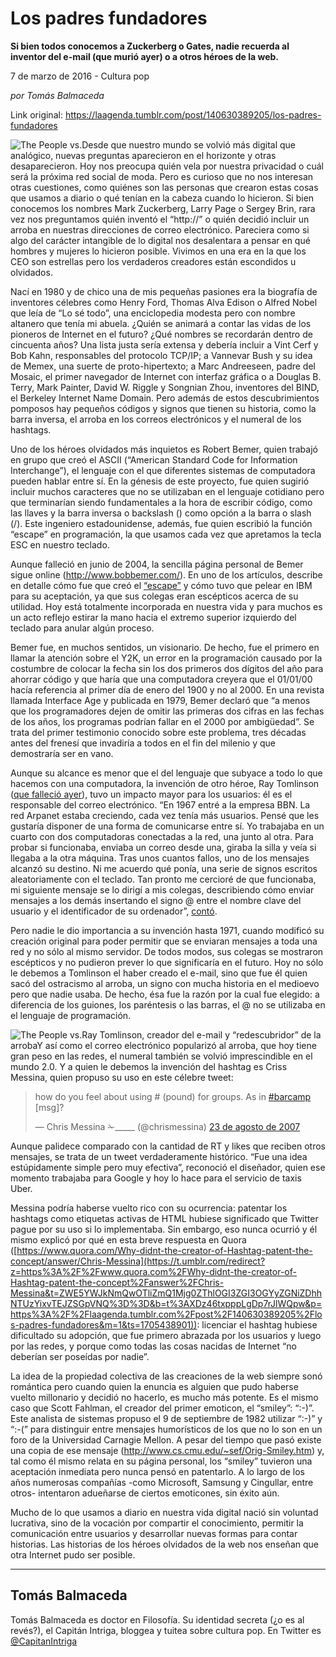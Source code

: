 # Los padres fundadores

**Si bien todos conocemos a Zuckerberg o Gates, nadie recuerda al inventor del e-mail (que murió ayer) o a otros héroes de la web.**

7 de marzo de 2016 - Cultura pop

_por Tomás Balmaceda_

Link original: https://laagenda.tumblr.com/post/140630389205/los-padres-fundadores

![The People vs.](https://64.media.tumblr.com/551d7124c3c650bacf4dbc8c635c89b4/tumblr_inline_pk0gbzuUck1t6q87u_500.jpg)Desde que nuestro mundo se volvió más digital que analógico, nuevas preguntas aparecieron en el horizonte y otras desaparecieron. Hoy nos preocupa quién vela por nuestra privacidad o cuál será la próxima red social de moda. Pero es curioso que no nos interesan otras cuestiones, como quiénes son las personas que crearon estas cosas que usamos a diario o qué tenían en la cabeza cuando lo hicieron. Si bien conocemos los nombres Mark Zuckerberg, Larry Page o Sergey Brin, rara vez nos preguntamos quién inventó el “http://” o quién decidió incluir un arroba en nuestras direcciones de correo electrónico. Pareciera como si algo del carácter intangible de lo digital nos desalentara a pensar en qué hombres y mujeres lo hicieron posible. Vivimos en una era en la que los CEO son estrellas pero los verdaderos creadores están escondidos u olvidados.


Nací en 1980 y de chico una de mis pequeñas pasiones era la biografía de inventores célebres como Henry Ford, Thomas Alva Edison o Alfred Nobel que leía de “Lo sé todo”, una enciclopedia modesta pero con nombre altanero que tenía mi abuela. ¿Quién se animará a contar las vidas de los pioneros de Internet en el futuro? ¿Qué nombres se recordarán dentro de cincuenta años? Una lista justa sería extensa y debería incluir a Vint Cerf y Bob Kahn, responsables del protocolo TCP/IP; a Vannevar Bush y su idea de Memex, una suerte de proto-hipertexto; a Marc Andreeseen, padre del Mosaic, el primer navegador de Internet con interfaz gráfica o a Douglas B. Terry, Mark Painter, David W. Riggle y Songnian Zhou, inventores del BIND, el Berkeley Internet Name Domain. Pero además de estos descubrimientos pomposos hay pequeños códigos y signos que tienen su historia, como la barra inversa, el arroba en los correos electrónicos y el numeral de los hashtags.


Uno de los héroes olvidados más inquietos es Robert Bemer, quien trabajó en grupo que creó el ASCII (“American Standard Code for Information Interchange”), el lenguaje con el que diferentes sistemas de computadora pueden hablar entre sí. En la génesis de este proyecto, fue quien sugirió incluir muchos caracteres que no se utilizaban en el lenguaje cotidiano pero que terminarían siendo fundamentales a la hora de escribir código, como las llaves y la barra inversa o backslash (\) como opción a la barra o slash (/). Este ingeniero estadounidense, además, fue quien escribió la función “escape” en programación, la que usamos cada vez que apretamos la tecla ESC en nuestro teclado. 


Aunque falleció en junio de 2004, la sencilla página personal de Bemer sigue online (<http://www.bobbemer.com/>). En uno de los artículos, describe en detalle cómo fue que creó el  [“escape”](http://www.bobbemer.com/ESCAPE.HTM) y cómo tuvo que pelear en IBM para su aceptación, ya que sus colegas eran escépticos acerca de su utilidad. Hoy está totalmente incorporada en nuestra vida y para muchos es un acto reflejo estirar la mano hacia el extremo superior izquierdo del teclado para anular algún proceso.


Bemer fue, en muchos sentidos, un visionario. De hecho, fue el primero en llamar la atención sobre el Y2K, un error en la programación causado por la costumbre de colocar la fecha sin los dos primeros dos dígitos del año para ahorrar código y que haría que una computadora creyera que el 01/01/00 hacía referencia al primer día de enero del 1900 y no al 2000. En una revista llamada Interface Age y publicada en 1979, Bemer declaró que “a menos que los programadores dejen de omitir las primeras dos cifras en las fechas de los años, los programas podrían fallar en el 2000 por ambigüedad”. Se trata del primer testimonio conocido sobre este problema, tres décadas antes del frenesí que invadiría a todos en el fin del milenio y que demostraría ser en vano.


Aunque su alcance es menor que el del lenguaje que subyace a todo lo que hacemos con una computadora, la invención de otro héroe, Ray Tomlinson ([que falleció ayer](http://www.lanacion.com.ar/1877390-murio-ray-tomlinson-el-inventor-del-correo-electronico)), tuvo un impacto mayor para los usuarios: él es el responsable del correo electrónico. “En 1967 entré a la empresa BBN. La red Arpanet estaba creciendo, cada vez tenía más usuarios. Pensé que les gustaría disponer de una forma de comunicarse entre sí. Yo trabajaba en un cuarto con dos computadoras conectadas a la red, una junto al otra. Para probar si funcionaba, enviaba un correo desde una, giraba la silla y veía si llegaba a la otra máquina. Tras unos cuantos fallos, uno de los mensajes alcanzó su destino. Ni me acuerdo qué ponía, una serie de signos escritos aleatoriamente con el teclado. Tan pronto me cercioré de que funcionaba, mi siguiente mensaje se lo dirigí a mis colegas, describiendo cómo enviar mensajes a los demás insertando el signo @ entre el nombre clave del usuario y el identificador de su ordenador”, [contó](http://openmap.bbn.com/~tomlinso/ray/firstemailframe.html).


Pero nadie le dio importancia a su invención hasta 1971, cuando modificó su creación original para poder permitir que se enviaran mensajes a toda una red y no sólo al mismo servidor. De todos modos, sus colegas se mostraron escépticos y no pudieron prever lo que significaría en el futuro. Hoy no sólo le debemos a Tomlinson el haber creado el e-mail, sino que fue él quien sacó del ostracismo al arroba, un signo con mucha historia en el medioevo pero que nadie usaba. De hecho, ésa fue la razón por la cual fue elegido: a diferencia de los guiones, los paréntesis o las barras, el @ no se utilizaba en el lenguaje de programación.


![The People vs.](https://64.media.tumblr.com/551d7124c3c650bacf4dbc8c635c89b4/tumblr_inline_pk0gbzuUck1t6q87u_500.jpg)Ray Tomlinson, creador del e-mail y “redescubridor” de la arrobaY así como el correo electrónico popularizó al arroba, que hoy tiene gran peso en las redes, el numeral también se volvió imprescindible en el mundo 2.0. Y a quien le debemos la invención del hashtag es Criss Messina, quien propuso su uso en este célebre tweet:



> how do you feel about using # (pound) for groups. As in [#barcamp](https://twitter.com/hashtag/barcamp?src=hash) [msg]?
> 
> — Chris Messina ✁\_\_\_\_\_ (@chrismessina) [23 de agosto de 2007](https://twitter.com/chrismessina/status/223115412)

Aunque palidece comparado con la cantidad de RT y likes que reciben otros mensajes, se trata de un tweet verdaderamente histórico. “Fue una idea estúpidamente simple pero muy efectiva”, reconoció el diseñador, quien ese momento trabajaba para Google y hoy lo hace para el servicio de taxis Uber.


Messina podría haberse vuelto rico con su ocurrencia: patentar los hashtags como etiquetas activas de HTML hubiese significado que Twitter pague por su uso si lo implementaba. Sin embargo, eso nunca ocurrió y él mismo explicó por qué en esta breve respuesta en Quora ([https://www.quora.com/Why-didnt-the-creator-of-Hashtag-patent-the-concept/answer/Chris-Messina](https://t.umblr.com/redirect?z=https%3A%2F%2Fwww.quora.com%2FWhy-didnt-the-creator-of-Hashtag-patent-the-concept%2Fanswer%2FChris-Messina&t=ZWE5YWJkNmQwOTliZmQ1Mjg0ZThlOGI3ZGI3OGYyZGNiZDhhNTUzYixvTEJZSGpVNQ%3D%3D&b=t%3AXDz46txpppLgDp7rJlWQpw&p=https%3A%2F%2Flaagenda.tumblr.com%2Fpost%2F140630389205%2Flos-padres-fundadores&m=1&ts=1705438901)): licenciar el hashtag hubiese dificultado su adopción, que fue primero abrazada por los usuarios y luego por las redes, y porque como todas las cosas nacidas de Internet “no deberían ser poseídas por nadie”. 


La idea de la propiedad colectiva de las creaciones de la web siempre sonó romántica pero cuando quien la enuncia es alguien que pudo haberse vuelto millonario y decidió no hacerlo, es mucho más potente. Es el mismo caso que Scott Fahlman, el creador del primer emoticon, el “smiley”: “:-)”. Este analista de sistemas propuso el 9 de septiembre de 1982 utilizar “:-)” y “:-(” para distinguir entre mensajes humorísticos de los que no lo son en un foro de la Universidad Carnagie Mellon. A pesar del tiempo que pasó existe una copia de ese mensaje (<http://www.cs.cmu.edu/~sef/Orig-Smiley.htm>) y, tal como él mismo relata en su página personal, los “smiley” tuvieron una aceptación inmediata pero nunca pensó en patentarlo. A lo largo de los años numerosas compañías -como Microsoft, Samsung y Cingullar, entre otros- intentaron adueñarse de ciertos emoticones, sin éxito aún.


Mucho de lo que usamos a diario en nuestra vida digital nació sin voluntad lucrativa, sino de la vocación por compartir el conocimiento, permitir la comunicación entre usuarios y desarrollar nuevas formas para contar historias. Las historias de los héroes olvidados de la web nos enseñan que otra Internet pudo ser posible. 




---

 Tomás Balmaceda
----------------

 Tomás Balmaceda es doctor en Filosofía. Su identidad secreta (¿o es al revés?), el Capitán Intriga, bloggea y tuitea sobre cultura pop. En Twitter es [@CapitanIntriga](https://twitter.com/capitanintriga) 

